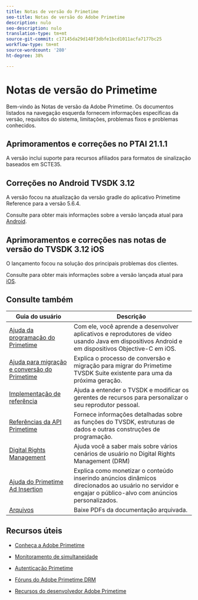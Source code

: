 ```yaml
---
title: Notas de versão do Primetime
seo-title: Notas de versão do Adobe Primetime
description: nulo
seo-description: nulo
translation-type: tm+mt
source-git-commit: c17145da29d148f3dbfe1bcd1011acfa7177bc25
workflow-type: tm+mt
source-wordcount: '280'
ht-degree: 38%

---
```



# Notas de versão do Primetime

Bem-vindo às Notas de versão da Adobe Primetime. Os documentos listados na navegação esquerda fornecem informações específicas da versão, requisitos do sistema, limitações, problemas fixos e problemas conhecidos.

## Aprimoramentos e correções no PTAI 21.1.1

A versão inclui suporte para recursos afiliados para formatos de sinalização baseados em SCTE35.

## Correções no Android TVSDK 3.12

A versão focou na atualização da versão gradle do aplicativo Primetime Reference para a versão 5.6.4.

Consulte para obter mais informações sobre a versão lançada atual para [Android](../release-notes/tvsdk-3x-android.md).

## Aprimoramentos e correções nas notas de versão do TVSDK 3.12 iOS

O lançamento focou na solução dos principais problemas dos clientes.

Consulte para obter mais informações sobre a versão lançada atual para [iOS](../release-notes/tvsdk-3x-ios.md).

## Consulte também

| Guia do usuário | Descrição |
|--- |--- |
| [Ajuda da programação do Primetime](/help/programming/home.md) | Com ele, você aprende a desenvolver aplicativos e reprodutores de vídeo usando Java em dispositivos Android e em dispositivos Objective-C em iOS. |
| [Ajuda para migração e conversão do Primetime](/help/migration-guides/home.md) | Explica o processo de conversão e migração para migrar do Primetime TVSDK Suite existente para uma da próxima geração. |
| [Implementação de referência](/help/android-reference-implementation/home.md) | Ajuda a entender o TVSDK e modificar os gerentes de recursos para personalizar o seu reprodutor pessoal. |
| [Referências da API Primetime](/help/reference/api-references.md) | Fornece informações detalhadas sobre as funções do TVSDK, estruturas de dados e outras construções de programação. |
| [Digital Rights Management](/help/digital-rights-management/home.md) | Ajuda você a saber mais sobre vários cenários de usuário no Digital Rights Management (DRM) |
| [Ajuda do Primetime Ad Insertion](/help/dynamic-ad-insertion/home.md) | Explica como monetizar o conteúdo inserindo anúncios dinâmicos direcionados ao usuário no servidor e engajar o público-alvo com anúncios personalizados. |
| [Arquivos](https://helpx.adobe.com/primetime/archives.html) | Baixe PDFs da documentação arquivada. |

## Recursos úteis

* [Conheça a Adobe Primetime](https://www.adobe.com/in/marketing/primetime.html)

* [Monitoramento de simultaneidade](https://tve.helpdocsonline.com/concurrency-monitoring-introduction)

* [Autenticação Primetime](https://tve.helpdocsonline.com/home)

* [Fóruns do Adobe Primetime DRM](https://forums.adobe.com/community/adobe_access)

* [Recursos do desenvolvedor Adobe Primetime](https://www.adobe.com/devnet/primetime.html)
